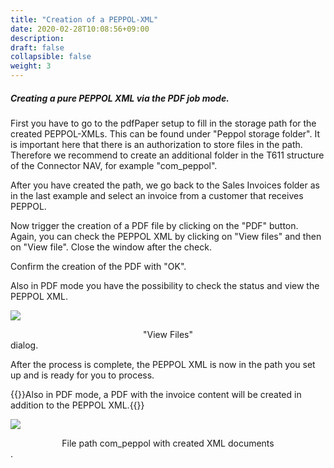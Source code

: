 ```yaml
---
title: "Creation of a PEPPOL-XML"
date: 2020-02-28T10:08:56+09:00
description: 
draft: false
collapsible: false
weight: 3
---
```


##### Creating a pure PEPPOL XML via the PDF job mode.

First you have to go to the pdfPaper setup to fill in the storage path for the created PEPPOL-XMLs. This can be found under "Peppol storage folder". It is important here that there is an authorization to store files in the path. Therefore we recommend to create an additional folder in the T611 structure of the Connector NAV, for example "com_peppol".

After you have created the path, we go back to the Sales Invoices folder as in the last example and select an invoice from a customer that receives PEPPOL.

Now trigger the creation of a PDF file by clicking on the "PDF" button. Again, you can check the PEPPOL XML by clicking on "View files" and then on "View file". Close the window after the check.

Confirm the creation of the PDF with "OK".

Also in PDF mode you have the possibility to check the status and view the PEPPOL XML.

![](/images/connectornav/data_exchange/peppol4.png)<center>"View Files"</center> dialog.


After the process is complete, the PEPPOL XML is now in the path you set up and is ready for you to process.

{{<notice info>}}Also in PDF mode, a PDF with the invoice content will be created in addition to the PEPPOL XML.{{</notice>}}

![](/images/connectornav/data_exchange/peppol5.png)<center>File path com_peppol with created XML documents</center>.

